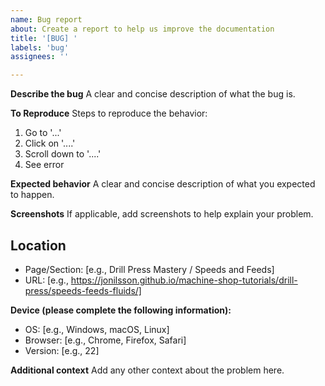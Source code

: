 ```yaml
---
name: Bug report
about: Create a report to help us improve the documentation
title: '[BUG] '
labels: 'bug'
assignees: ''

---
```


**Describe the bug**
A clear and concise description of what the bug is.

**To Reproduce**
Steps to reproduce the behavior:

1. Go to '...'
2. Click on '....'
3. Scroll down to '....'
4. See error

**Expected behavior**
A clear and concise description of what you expected to happen.

**Screenshots**
If applicable, add screenshots to help explain your problem.

## Location

- Page/Section: [e.g., Drill Press Mastery / Speeds and Feeds]
- URL: [e.g., https://jonilsson.github.io/machine-shop-tutorials/drill-press/speeds-feeds-fluids/]

**Device (please complete the following information):**

- OS: [e.g., Windows, macOS, Linux]
- Browser: [e.g., Chrome, Firefox, Safari]
- Version: [e.g., 22]

**Additional context**
Add any other context about the problem here.
